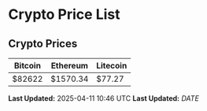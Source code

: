 # Crypto Price List

## Crypto Prices
| Bitcoin | Ethereum | Litecoin |
| ------- | -------- | -------- |
| $82622 | $1570.34 | $77.27 |
**Last Updated:** 2025-04-11 10:46 UTC
**Last Updated:** $DATE$
